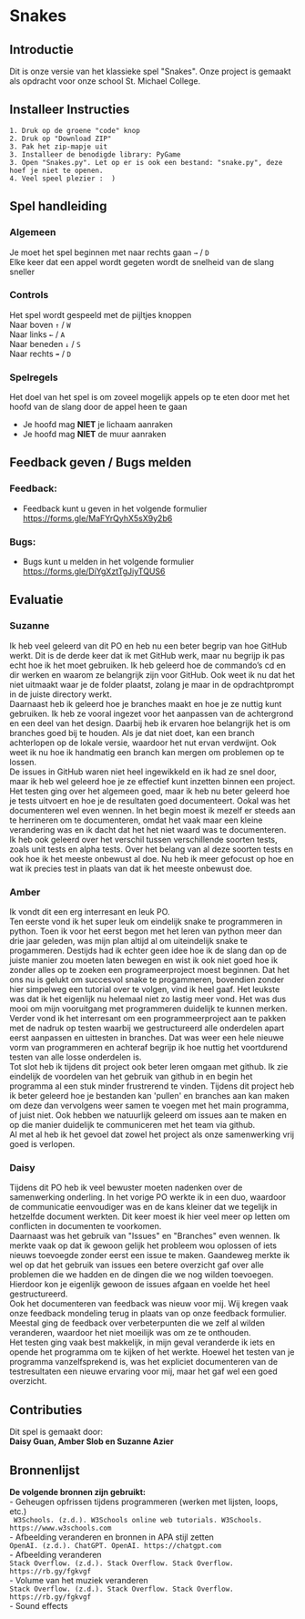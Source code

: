 
# Snakes
## Introductie
<html>
Dit is onze versie van het klassieke spel "Snakes". Onze project is gemaakt als opdracht voor onze school St. Michael College.
<br>

## Installeer Instructies
```
1. Druk op de groene "code" knop
2. Druk op "Download ZIP"
3. Pak het zip-mapje uit
3. Installeer de benodigde library: PyGame
3. Open "Snakes.py". Let op er is ook een bestand: "snake.py", deze hoef je niet te openen.
4. Veel speel plezier :  )
```
## Spel handleiding
### Algemeen
Je moet het spel beginnen met naar rechts gaan
``` → ``` / ``` D ``` <br>
Elke keer dat een appel wordt gegeten wordt de snelheid van de slang sneller
### Controls
Het spel wordt gespeeld met de pijltjes knoppen
<br>
Naar boven
``` ↑ ``` / ``` W ``` <br>
Naar links ``` ← ``` / ``` A ``` <br>
Naar beneden ``` ↓ ``` / ``` S ``` <br>
Naar rechts ```➡︎``` / ``` D ```
### Spelregels
Het doel van het spel is om zoveel mogelijk appels op te eten door met het hoofd van de slang door de appel heen te gaan
<br> 
  - Je hoofd mag **NIET** je lichaam aanraken <br>
  - Je hoofd mag **NIET** de muur aanraken

## Feedback geven / Bugs melden
### Feedback:
  - Feedback kunt u geven in het volgende formulier 
<br>     https://forms.gle/MaFYrQyhX5sX9y2b6
### Bugs:
  - Bugs kunt u melden in het volgende formulier
<br>    https://forms.gle/DiYgXztTgJiyTQUS6

## Evaluatie
### Suzanne
Ik heb veel geleerd van dit PO en heb nu een beter begrip van hoe GitHub werkt. Dit is de derde keer dat ik met GitHub werk, maar nu begrijp ik pas echt hoe ik het moet gebruiken. Ik heb geleerd hoe de commando’s cd en dir werken en waarom ze belangrijk zijn voor GitHub. Ook weet ik nu dat het niet uitmaakt waar je de folder plaatst, zolang je maar in de opdrachtprompt in de juiste directory werkt.
<br>
Daarnaast heb ik geleerd hoe je branches maakt en hoe je ze nuttig kunt gebruiken. Ik heb ze vooral ingezet voor het aanpassen van de achtergrond en een deel van het design. Daarbij heb ik ervaren hoe belangrijk het is om branches goed bij te houden. Als je dat niet doet, kan een branch achterlopen op de lokale versie, waardoor het nut ervan verdwijnt. Ook weet ik nu hoe ik handmatig een branch kan mergen om problemen op te lossen.
<br>
De issues in GitHub waren niet heel ingewikkeld en ik had ze snel door, maar ik heb wel geleerd hoe je ze effectief kunt inzetten binnen een project.
<br>
Het testen ging over het algemeen goed, maar ik heb nu beter geleerd hoe je tests uitvoert en hoe je de resultaten goed documenteert. Ookal was het documenteren wel even wennen. In het begin moest ik mezelf er steeds aan te herrineren om te documenteren, omdat het vaak maar een kleine verandering was en ik dacht dat het het niet waard was te documenteren.
<br>
Ik heb ook geleerd over het verschil tussen verschillende soorten tests, zoals unit tests en alpha tests. Over het belang van al deze soorten tests en ook hoe ik het meeste onbewust al doe. Nu heb ik meer gefocust op hoe en wat ik precies test in plaats van dat ik het meeste onbewust doe.

### Amber
Ik vondt dit een erg interresant en leuk PO. <br>
Ten eerste vond ik het super leuk om eindelijk snake te programmeren in python. Toen ik voor het eerst begon met het leren van python meer dan drie jaar geleden, was mijn plan altijd al om uiteindelijk snake te progammeren. Destijds had ik echter geen idee hoe ik de slang dan op de juiste manier zou moeten laten bewegen en wist ik ook niet goed hoe ik zonder alles op te zoeken een programeerproject moest beginnen. Dat het ons nu is gelukt om succesvol snake te progammeren, bovendien zonder hier simpelweg een tutorial over te volgen, vind ik heel gaaf. Het leukste was dat ik het eigenlijk nu helemaal niet zo lastig meer vond. Het was dus mooi om mijn vooruitgang met programmeren duidelijk te kunnen merken. <br>
Verder vond ik het interresant om een programmeerproject aan te pakken met de nadruk op testen waarbij we gestructureerd alle onderdelen apart eerst aanpassen en uittesten in branches. Dat was weer een hele nieuwe vorm van programmeren en achteraf begrijp ik hoe nuttig het voortdurend testen van alle losse onderdelen is. <br>
Tot slot heb ik tijdens dit project ook beter leren omgaan met github. Ik zie eindelijk de voordelen van het gebruik van github in en begin het programma al een stuk minder frustrerend te vinden. Tijdens dit project heb ik beter geleerd hoe je bestanden kan 'pullen' en branches aan kan maken om deze dan vervolgens weer samen te voegen met het main programma, of juist niet. Ook hebben we natuurlijk geleerd om issues aan te maken en op die manier duidelijk te communiceren met het team via github. <br>
Al met al heb ik het gevoel dat zowel het project als onze samenwerking vrij goed is verlopen. 

### Daisy
Tijdens dit PO heb ik veel bewuster moeten nadenken over de samenwerking onderling. In het vorige PO werkte ik in een duo, waardoor de communicatie eenvoudiger was en de kans kleiner dat we tegelijk in hetzelfde document werkten. Dit keer moest ik hier veel meer op letten om conflicten in documenten te voorkomen. 
<br>
Daarnaast was het gebruik van "Issues" en "Branches" even wennen. Ik merkte vaak op dat ik gewoon gelijk het probleem wou oplossen of iets nieuws toevoegde zonder eerst een issue te maken. Gaandeweg merkte ik wel op dat het gebruik van issues een betere overzicht gaf over alle problemen die we hadden en de dingen die we nog wilden toevoegen. Hierdoor kon je eigenlijk gewoon de issues afgaan en voelde het heel gestructureerd. <br>
Ook het documenteren van feedback was nieuw voor mij. Wij kregen vaak onze feedback mondeling terug in plaats van op onze feedback formulier. Meestal ging de feedback over verbeterpunten die we zelf al wilden veranderen, waardoor het niet moeilijk was om ze te onthouden. 
<br>
Het testen ging vaak best makkelijk, in mijn geval veranderde ik iets en opende het programma om te kijken of het werkte. Hoewel het testen van je programma vanzelfsprekend is, was het expliciet documenteren van de testresultaten een nieuwe ervaring voor mij, maar het gaf wel een goed overzicht.
## Contributies
Dit spel is gemaakt door:
<br>
**Daisy Guan, Amber Slob en Suzanne Azier**

## Bronnenlijst
**De volgende bronnen zijn gebruikt:**
<br>  - Geheugen opfrissen tijdens programmeren (werken met lijsten, loops, etc.)<br> 
``` W3Schools. (z.d.). W3Schools online web tutorials. W3Schools. https://www.w3schools.com``` 
<br>  - Afbeelding veranderen en bronnen in APA stijl zetten <br>
```OpenAI. (z.d.). ChatGPT. OpenAI. https://chatgpt.com ``` 
<br>  - Afbeelding veranderen <br>
``` Stack Overflow. (z.d.). Stack Overflow. Stack Overflow. https://rb.gy/fgkvgf ``` 
<br>  - Volume van het muziek veranderen <br>
``` Stack Overflow. (z.d.). Stack Overflow. Stack Overflow. https://rb.gy/fgkvgf  ``` 
<br>  - Sound effects
</html>

